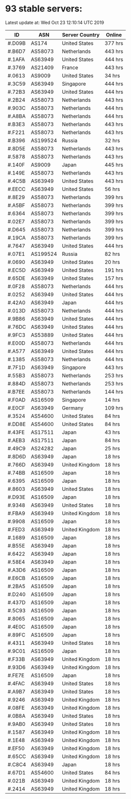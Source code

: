 # 93 stable servers:

Latest update at: Wed Oct 23 12:10:14 UTC 2019

| ID | ASN | Server Country | Online |
| -- | --- | -------------- | ------ |
| #.D09B | AS174 | United States | 377 hrs |
| #.B6D7 | AS58073 | Netherlands | 443 hrs |
| #.1AFA | AS63949 | United States | 444 hrs |
| #.3769 | AS21409 | France | 443 hrs |
| #.0613 | AS9009 | United States | 34 hrs |
| #.3C59 | AS63949 | Singapore | 444 hrs |
| #.72B3 | AS63949 | United States | 444 hrs |
| #.2B24 | AS58073 | Netherlands | 443 hrs |
| #.903C | AS58073 | Netherlands | 444 hrs |
| #.A8BA | AS58073 | Netherlands | 444 hrs |
| #.B3E3 | AS58073 | Netherlands | 443 hrs |
| #.F221 | AS58073 | Netherlands | 443 hrs |
| #.B396 | AS199524 | Russia | 32 hrs |
| #.8D5E | AS58073 | Netherlands | 443 hrs |
| #.5878 | AS58073 | Netherlands | 443 hrs |
| #.140F | AS9009 | Japan | 445 hrs |
| #.149E | AS58073 | Netherlands | 443 hrs |
| #.4C5B | AS63949 | United States | 443 hrs |
| #.EECC | AS63949 | United States | 56 hrs |
| #.8E29 | AS58073 | Netherlands | 399 hrs |
| #.A5BF | AS58073 | Netherlands | 399 hrs |
| #.6364 | AS58073 | Netherlands | 399 hrs |
| #.02E7 | AS58073 | Netherlands | 399 hrs |
| #.D645 | AS58073 | Netherlands | 399 hrs |
| #.19CA | AS58073 | Netherlands | 399 hrs |
| #.7647 | AS63949 | United States | 444 hrs |
| #.07E1 | AS199524 | Russia | 82 hrs |
| #.0690 | AS63949 | United States | 20 hrs |
| #.EC5D | AS63949 | United States | 191 hrs |
| #.65DE | AS63949 | United States | 157 hrs |
| #.0F28 | AS58073 | Netherlands | 444 hrs |
| #.0252 | AS63949 | United States | 444 hrs |
| #.42A0 | AS63949 | Japan | 444 hrs |
| #.013D | AS58073 | Netherlands | 444 hrs |
| #.9B86 | AS63949 | United States | 444 hrs |
| #.76DC | AS63949 | United States | 444 hrs |
| #.9FC3 | AS53889 | United States | 444 hrs |
| #.E00D | AS58073 | Netherlands | 444 hrs |
| #.A577 | AS63949 | United States | 444 hrs |
| #.1385 | AS58073 | Netherlands | 444 hrs |
| #.7F1D | AS63949 | Singapore | 443 hrs |
| #.55B3 | AS58073 | Netherlands | 253 hrs |
| #.884D | AS58073 | Netherlands | 253 hrs |
| #.B7EE | AS58073 | Netherlands | 144 hrs |
| #.F0AD | AS16509 | Singapore | 14 hrs |
| #.E0CF | AS63949 | Germany | 109 hrs |
| #.3524 | AS54600 | United States | 84 hrs |
| #.DD8E | AS54600 | United States | 84 hrs |
| #.43FE | AS17511 | Japan | 43 hrs |
| #.AEB3 | AS17511 | Japan | 84 hrs |
| #.49C9 | AS24282 | Japan | 25 hrs |
| #.8D6D | AS63949 | Japan | 18 hrs |
| #.766D | AS63949 | United Kingdom | 18 hrs |
| #.74BB | AS16509 | Japan | 18 hrs |
| #.6395 | AS16509 | Japan | 18 hrs |
| #.8603 | AS63949 | United States | 18 hrs |
| #.D93E | AS16509 | Japan | 18 hrs |
| #.9348 | AS63949 | United States | 18 hrs |
| #.FBA9 | AS63949 | United Kingdom | 18 hrs |
| #.9908 | AS16509 | Japan | 18 hrs |
| #.FED3 | AS63949 | United Kingdom | 18 hrs |
| #.1689 | AS16509 | Japan | 18 hrs |
| #.B55E | AS63949 | Japan | 18 hrs |
| #.6422 | AS63949 | Japan | 18 hrs |
| #.58E4 | AS63949 | Japan | 18 hrs |
| #.A3D6 | AS16509 | Japan | 18 hrs |
| #.E6CB | AS16509 | Japan | 18 hrs |
| #.2BA5 | AS16509 | Japan | 18 hrs |
| #.D240 | AS16509 | Japan | 18 hrs |
| #.437D | AS16509 | Japan | 18 hrs |
| #.5C93 | AS16509 | Japan | 18 hrs |
| #.8065 | AS16509 | Japan | 18 hrs |
| #.4E0C | AS16509 | Japan | 18 hrs |
| #.89FC | AS16509 | Japan | 18 hrs |
| #.4311 | AS63949 | United States | 18 hrs |
| #.9C01 | AS16509 | Japan | 18 hrs |
| #.F33B | AS63949 | United Kingdom | 18 hrs |
| #.93D6 | AS63949 | United Kingdom | 18 hrs |
| #.FE7E | AS16509 | Japan | 18 hrs |
| #.4FAC | AS63949 | United States | 18 hrs |
| #.A9B7 | AS63949 | United States | 18 hrs |
| #.9246 | AS63949 | United Kingdom | 18 hrs |
| #.08FE | AS63949 | United Kingdom | 18 hrs |
| #.0B8A | AS63949 | United States | 18 hrs |
| #.9AB0 | AS63949 | United States | 18 hrs |
| #.1587 | AS63949 | United Kingdom | 18 hrs |
| #.1E48 | AS63949 | United Kingdom | 18 hrs |
| #.EF50 | AS63949 | United Kingdom | 18 hrs |
| #.65CC | AS63949 | United Kingdom | 18 hrs |
| #.C8C4 | AS63949 | Japan | 18 hrs |
| #.67D1 | AS54600 | United States | 84 hrs |
| #.021B | AS63949 | United Kingdom | 18 hrs |
| #.2414 | AS63949 | United Kingdom | 18 hrs |

